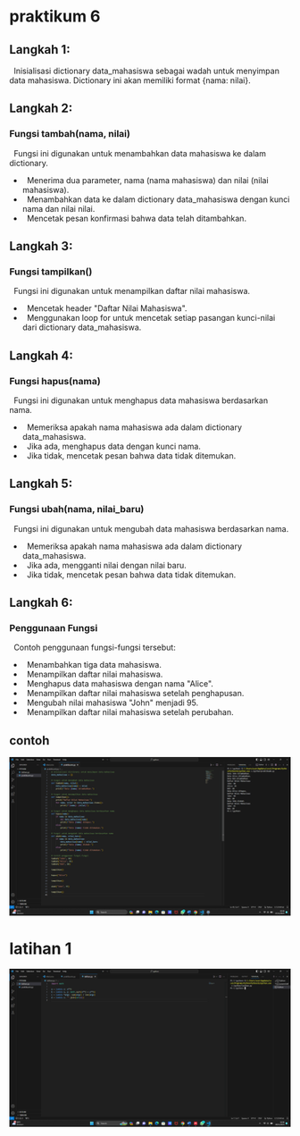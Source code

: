 <h1> praktikum 6 </h1>
<h2> Langkah 1: </h2>

 &nbsp; Inisialisasi dictionary data_mahasiswa sebagai wadah untuk menyimpan data mahasiswa. Dictionary ini akan memiliki format {nama: nilai}.

<h2> Langkah 2: </h2>
<h3> Fungsi tambah(nama, nilai) </h3>
 &nbsp; Fungsi ini digunakan untuk menambahkan data mahasiswa ke dalam dictionary.
 
- &nbsp; Menerima dua parameter, nama (nama mahasiswa) dan nilai (nilai mahasiswa).
- &nbsp; Menambahkan data ke dalam dictionary data_mahasiswa dengan kunci nama dan nilai nilai.
- &nbsp; Mencetak pesan konfirmasi bahwa data telah ditambahkan.

<h2> Langkah 3: </h2>
<h3> Fungsi tampilkan() </h3>
 &nbsp; Fungsi ini digunakan untuk menampilkan daftar nilai mahasiswa.
 
- &nbsp; Mencetak header "Daftar Nilai Mahasiswa".
- &nbsp; Menggunakan loop for untuk mencetak setiap pasangan kunci-nilai dari dictionary data_mahasiswa.

<h2> Langkah 4: </h2>
<h3> Fungsi hapus(nama) </h3>
 &nbsp; Fungsi ini digunakan untuk menghapus data mahasiswa berdasarkan nama.
 
- &nbsp; Memeriksa apakah nama mahasiswa ada dalam dictionary data_mahasiswa.
- &nbsp; Jika ada, menghapus data dengan kunci nama.
- &nbsp; Jika tidak, mencetak pesan bahwa data tidak ditemukan.

<h2> Langkah 5: </h2>
<h3> Fungsi ubah(nama, nilai_baru) </h3>
 &nbsp; Fungsi ini digunakan untuk mengubah data mahasiswa berdasarkan nama.
 
- &nbsp; Memeriksa apakah nama mahasiswa ada dalam dictionary data_mahasiswa.
- &nbsp; Jika ada, mengganti nilai dengan nilai baru.
- &nbsp; Jika tidak, mencetak pesan bahwa data tidak ditemukan.

<h2> Langkah 6: </h2>
<h3> Penggunaan Fungsi </h3>
 &nbsp; Contoh penggunaan fungsi-fungsi tersebut:
 
- &nbsp; Menambahkan tiga data mahasiswa.
- &nbsp; Menampilkan daftar nilai mahasiswa.
- &nbsp; Menghapus data mahasiswa dengan nama "Alice".
- &nbsp; Menampilkan daftar nilai mahasiswa setelah penghapusan.
- &nbsp; Mengubah nilai mahasiswa "John" menjadi 95.
- &nbsp; Menampilkan daftar nilai mahasiswa setelah perubahan.

<h2> contoh </h2>

![gambar](praktikkum6.png)

<h1> latihan 1 </h1>

![gambar](Latihan1.png)
